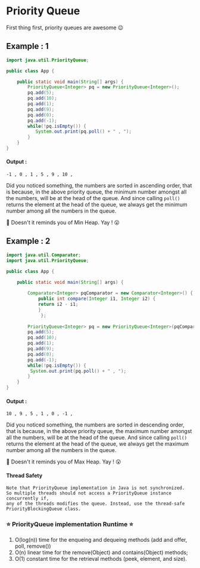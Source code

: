 # Priority Queue

First thing first, priority queues are awesome :wink:

## Example : 1

```java
import java.util.PriorityQueue;

public class App {

	public static void main(String[] args) {
		PriorityQueue<Integer> pq = new PriorityQueue<Integer>();
		pq.add(5);
		pq.add(10);
		pq.add(1);
		pq.add(9);
		pq.add(0);
		pq.add(-1);
		while(!pq.isEmpty()) {
		   System.out.print(pq.poll() + " , ");
		}
	}
}
```
#### Output :
```
-1 , 0 , 1 , 5 , 9 , 10 , 
```
Did you noticed something, the numbers are sorted in ascending order, that is because, in the above priority queue, the minimum number amongst all the numbers, will be at the head of the queue. And since calling `poll()` returns the element at the head of the queue, we always get the minimum number among all the numbers in the queue.

:thought_balloon: Doesn't it reminds you of Min Heap. Yay ! :open_mouth:
## Example : 2

```java
import java.util.Comparator;
import java.util.PriorityQueue;

public class App {

	public static void main(String[] args) {
		
	    Comparator<Integer> pqComparator = new Comparator<Integer>() {
		    public int compare(Integer i1, Integer i2) {
			return i2 - i1;
		    }
             };
        
	    PriorityQueue<Integer> pq = new PriorityQueue<Integer>(pqComparator);
	    pq.add(5);
	    pq.add(10);
	    pq.add(1);
	    pq.add(9);
	    pq.add(0);
	    pq.add(-1);
	    while(!pq.isEmpty()) {
		 System.out.print(pq.poll() + " , ");
	    }
	}
}
```
#### Output :
```
10 , 9 , 5 , 1 , 0 , -1 , 
```

Did you noticed something, the numbers are sorted in descending order, that is because, in the above priority queue, the maximum number amongst all the numbers, will be at the head of the queue. And since calling `poll()` returns the element at the head of the queue, we always get the maximum number among all the numbers in the queue.

:thought_balloon: Doesn't it reminds you of Max Heap. Yay ! :open_mouth:


#### Thread Safety 

```
Note that PriorityQueue implementation in Java is not synchronized. 
So multiple threads should not access a PriorityQueue instance concurrently if,
any of the threads modifies the queue. Instead, use the thread-safe PriorityBlockingQueue class.
```

### :star: PriorityQueue implementation Runtime  :star:
 
1. O(log(n)) time for the enqueing and dequeing methods (add and offer, poll, remove())
2. O(n) linear time for the remove(Object) and contains(Object) methods; 
3. O(1) constant time for the retrieval methods (peek, element, and size).
